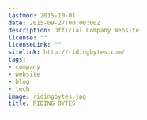 ```yaml
---
lastmod: 2015-10-01
date: 2015-09-27T00:00:00Z
description: Official Company Website
license: ""
licenseLink: ""
sitelink: http://ridingbytes.com/
tags:
- company
- website
- blog
- tech
image: ridingbytes.jpg
title: RIDING BYTES
---
```


